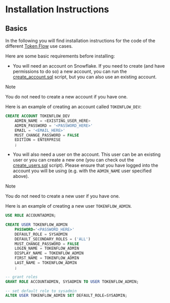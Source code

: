 # Installation Instructions

## Basics

In the following you will find installation instructions for the code of the different [Token Flow](https://tokenflow.live) use cases.

Here are some basic requirements before installing:

* You will need an account on Snowflake. If you need to create (and have permissions to do so) a new account, you can run the [create_account.sql](setup/0_create_account.sql) script, but you can also use an existing account.

> [!NOTE]
> You do not need to create a new account if you have one.

Here is an example of creating an account called `TOKENFLOW_DEV`:

```sql
CREATE ACCOUNT TOKENFLOW_DEV
    ADMIN_NAME = <EXISTING_USER_HERE>
    ADMIN_PASSWORD = '<PASSWORD_HERE>'
    EMAIL = '<EMAIL_HERE>'
    MUST_CHANGE_PASSWORD = FALSE
    EDITION = ENTERPRISE
    ;
```

* You will also need a user on the account. This user can be an existing user or you can create a new one (you can check out the [create_users.sql](setup/1_create_users.sql) script). Please ensure that you have logged into the account you will be using (e.g. with the `ADMIN_NAME` user specified above).

> [!NOTE]
> You do not need to create a new user if you have one.

Here is an example of creating a new user `TOKENFLOW_ADMIN`.

```sql
USE ROLE ACCOUNTADMIN;

CREATE USER TOKENFLOW_ADMIN
    PASSWORD='<PASSWORD_HERE>'
    DEFAULT_ROLE = SYSADMIN
    DEFAULT_SECONDARY_ROLES = ('ALL')
    MUST_CHANGE_PASSWORD = FALSE
    LOGIN_NAME = TOKENFLOW_ADMIN
    DISPLAY_NAME = TOKENFLOW_ADMIN
    FIRST_NAME = TOKENFLOW_ADMIN
    LAST_NAME = TOKENFLOW_ADMIN
    ;

-- grant roles
GRANT ROLE ACCOUNTADMIN, SYSADMIN TO USER TOKENFLOW_ADMIN;

-- set default role to sysadmin
ALTER USER TOKENFLOW_ADMIN SET DEFAULT_ROLE=SYSADMIN;
```



